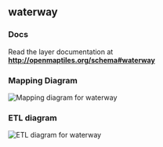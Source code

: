 ## waterway

### Docs
Read the layer documentation at **http://openmaptiles.org/schema#waterway**

### Mapping Diagram
![Mapping diagram for waterway](http://openmaptiles.org/media/mapping_waterway.png)

### ETL diagram
![ETL diagram for waterway](http://openmaptiles.org/media/etl_waterway.png)

